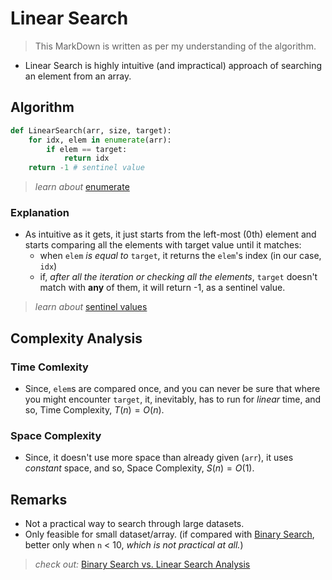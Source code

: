 # Linear Search
> This MarkDown is written as per my understanding of the algorithm.
- Linear Search is highly intuitive (and impractical) approach of searching an element from an array.

## Algorithm

```python
def LinearSearch(arr, size, target):
    for idx, elem in enumerate(arr):
        if elem == target:
            return idx
    return -1 # sentinel value
```
> _learn about_ [enumerate](https://docs.python.org/3/library/functions.html#enumerate)

### Explanation
- As intuitive as it gets, it just starts from the left-most (0th) element and starts comparing all the elements with target value until it matches:
    - when `elem` _is equal to_ `target`, it returns the `elem`'s index (in our case, `idx`)
    - if, _after all the iteration or checking all the elements_, `target` doesn't match with **any** of them, it will return -1, as a sentinel value.
> _learn about_ [sentinel values](https://en.wikipedia.org/wiki/Sentinel_value)

## Complexity Analysis
### Time Comlexity
- Since, `elem`s are compared once, and you can never be sure that where you might encounter `target`, it, inevitably, has to run for $linear$ time, and so, Time Complexity, $T(n) = O(n)$.

### Space Complexity
- Since, it doesn't use more space than already given (`arr`), it uses $constant$ space, and so, Space Complexity, $S(n) = O(1)$.

## Remarks
- Not a practical way to search through large datasets.
- Only feasible for small dataset/array. (if compared with [Binary Search](), better only when `n` < 10, _which is not practical at all._)
> _check out:_ [Binary Search vs. Linear Search Analysis](<../Binary Search vs. Linear Search Analysis/README.md>)